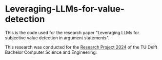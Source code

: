 # Leveraging-LLMs-for-value-detection
This is the code used for the research paper "Leveraging LLMs for subjective value detection in argument statements".

This research was conducted for the [Research Project 2024](https://github.com/TU-Delft-CSE/Research-Project) of the TU Delft Bachelor Computer Science and Engineering. 
